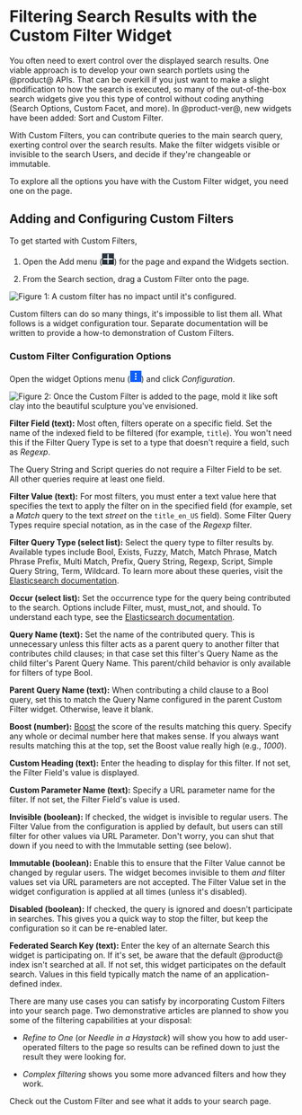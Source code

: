 # Filtering Search Results with the Custom Filter Widget

You often need to exert control over the displayed search results. One viable approach is to develop your own search portlets using the @product@ APIs. That can be overkill if you just want to make a slight modification to how the search is executed, so many of the out-of-the-box search widgets give you this type of control without coding anything (Search Options, Custom Facet, and more). In @product-ver@, new widgets have been added: Sort and Custom Filter.

With Custom Filters, you can contribute queries to the main search query, exerting control over the search results. Make the filter widgets visible or invisible to the search Users, and decide if they're changeable or immutable.

To explore all the options you have with the Custom Filter widget, you need one on the page.

## Adding and Configuring Custom Filters

To get started with Custom Filters,

1. Open the Add menu (![Add](../../../images/icon-add-widget.png)) for the page and expand the Widgets section.

1. From the Search section, drag a Custom Filter onto the page.

![Figure 1: A custom filter has no impact until it's configured.](./filtering-results/images/search-custom-filter.png)

Custom filters can do so many things, it's impossible to list them all. What follows is a widget configuration tour. Separate documentation will be written to provide a how-to demonstration of Custom Filters.

### Custom Filter Configuration Options

Open the widget Options menu (![Options](../../../images/icon-app-options.png)) and click _Configuration_.

![Figure 2: Once the Custom Filter is added to the page, mold it like soft clay into the beautiful sculpture you've envisioned.](./filtering-results/images/search-custom-filter-configuration.png)

**Filter Field (text):** Most often, filters operate on a specific field. Set the name of the indexed field to be filtered (for example, `title`). You won't need this if the Filter Query Type is set to a type that doesn't require a field, such as _Regexp_.

The Query String and Script queries do not require a Filter Field to be set.  All other queries require at least one field. 
<!--Note: Multi Match and Simple Query String take an array of fields accoring to the Elasticsearch docs, but our config doesn't seem to support it. -->

**Filter Value (text):** For most filters, you must enter a text value here that specifies the text to apply the filter on in the specified field (for example, set a _Match_ query to the text _street_ on the `title_en_US` field). Some Filter Query Types require special notation, as in the case of the _Regexp_ filter. 

**Filter Query Type (select list):** Select the query type to filter results by. Available types include Bool, Exists, Fuzzy, Match, Match Phrase, Match Phrase Prefix, Multi Match, Prefix, Query String, Regexp, Script, Simple Query String, Term, Wildcard. To learn more about these queries, visit the [Elasticsearch documentation](https://www.elastic.co/guide/en/elasticsearch/reference/7.x/query-dsl.html).

**Occur (select list):** Set the occurrence type for the query being contributed to the search. Options include Filter, must, must_not, and should. To understand each type, see the [Elasticsearch documentation](https://www.elastic.co/guide/en/elasticsearch/reference/7.x/query-dsl-bool-query.html). 

**Query Name (text):** Set the name of the contributed query. This is unnecessary unless this filter acts as a parent query to another filter that contributes child clauses; in that case set this filter's Query Name as the child filter's Parent Query Name.  This parent/child behavior is only available for filters of type Bool.

**Parent Query Name (text):** When contributing a child clause to a Bool query, set this to match the Query
Name configured in the parent Custom Filter widget. Otherwise, leave it blank.

**Boost (number):** [Boost](https://www.elastic.co/guide/en/elasticsearch/reference/7.x/query-dsl-term-query.html#term-field-params) the score of the results matching this query. Specify any whole or decimal number here that makes sense. If you always want results matching this at the top, set the Boost value really high (e.g., _1000_).

**Custom Heading (text):** Enter the heading to display for this filter. If not set, the Filter Field's
value is displayed.

**Custom Parameter Name (text):** Specify a URL parameter name for the filter. If not set, the Filter Field's
value is used.

**Invisible (boolean):** If checked, the widget is invisible to regular users. The Filter Value from the configuration is applied by default, but users can still filter for other values via URL Parameter. Don't worry, you can shut that down if you need to with the Immutable setting (see below).

**Immutable (boolean):** Enable this to ensure that the Filter Value cannot be changed by regular users. The widget becomes invisible to them _and_ filter values set via URL parameters are not accepted. The Filter Value set in the widget configuration is applied at all times (unless it's disabled).

**Disabled (boolean):** If checked, the query is ignored and doesn't participate in searches. This gives you a quick way to stop the filter, but keep the configuration so it can be re-enabled later.

**Federated Search Key (text):** Enter the key of an alternate Search this widget is participating on. If it's set, be aware that the default @product@ index isn't searched at all. If not set, this widget participates on the default search. Values in this field typically match the name of an application-defined index.

There are many use cases you can satisfy by incorporating Custom Filters into your search page. Two demonstrative articles are planned to show you some of the filtering capabilities at your disposal:

- _Refine to One_ (or _Needle in a Haystack_) will show you how to add user-operated filters to the page so results can be refined down to just the result they were looking for.

- _Complex filtering_ shows you some more advanced filters and how they work.

Check out the Custom Filter and see what it adds to your search page.

